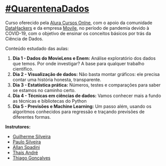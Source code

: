 # [#QuarentenaDados](https://www.alura.com.br/quarentenadados)

Curso oferecido pela [Alura Cursos Onlne](https://www.alura.com.br/), com o apoio da comunidade [DataHackers](https://datahackers.com.br/) e da empresa [Movile](https://www.movile.com.br/), no período de pandemia devido à COVID-19, com o objetivo de ensinar os conceitos básicos por trás da Ciência de Dados.

Conteúdo estudado das aulas:

1. **Dia 1 - Dados do MovieLens e Enem:** Análise exploratório dos dados que temos. Por onde investigar? A base para qualquer trabalho científico.
2. **Dia 2 - Visualização de dados:** Não basta montar gráficos: ele precisa contar uma história honesta, transparente.
3. **Dia 3 - Estatística prática:** Números, testes e comparações para saber se estamos no caminho certo.
4. **Dia 4 - Técnicas em ciências de dados:** Vamos conhecer mais a fundo as técnicas e bibliotecas do Python
5. **Dia 5 - Previsões e Machine Learning:** Um passo além, usando os algoritmos conhecidos para regressão e traçando previsões de diferentes formas.

**Instrutores:**
* [Guilherme Silveira](https://www.linkedin.com/in/guilhermeazevedosilveira/)
* [Paulo Silveira](https://twitter.com/paulo_caelum)
* [Allan Spadini](https://twitter.com/allanspadini)
* [Thais André](https://twitter.com/thais_tandre)
* [Thiago Gonçalves](https://twitter.com/tgcsantos)


